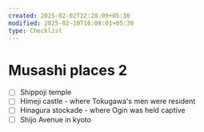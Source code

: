 ```yaml
---
created: 2025-02-02T22:28:09+05:30
modified: 2025-02-10T16:08:01+05:30
type: Checklist
---
```


# Musashi places 2

- [ ] Shippoji temple
- [ ] Himeji castle - where Tokugawa's men were resident
- [ ] Hinagura stockade - where Ogin was held captive
- [ ] Shijo Avenue in kyoto
